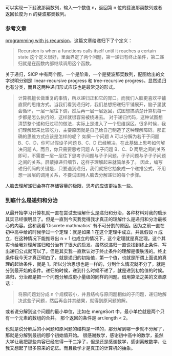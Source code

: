 可以实现一下斐波那契数列，输入一个数值 n，返回第 n 位的斐波那契数列或者返回长度为 n 的斐波那契数列。
### 参考文章
[programming with js recursion](https://hackernoon.com/programming-with-js-recursion-31371e2bf808)，这篇文章给递归下了个定义：
> Recursion is when a functions calls itself until it reaches a certain state
这个定义很好，里面界定了两个问题，第一递归有终止条件，第二递归就是在函数内部继续调用这个函数。

关于递归，SICP 中有两个图，一个是阶乘，一个是斐波那契数列，配图给出的文字说明分别是 linear-recursive progress 和 tree-recursive progress。显然递归也有分类，而且这两种递归形式应该也是最常见的形式。

> 计算机擅长做重复的事情，所以递归正和它的胃口。而我们人脑更喜欢平铺直叙的思维方式。当我们看到递归时，我们总想把递归平铺展开，脑子里就会循环，一层一层往下调，然后再一层一层返回，试图想搞清楚计算机每一步都是怎么执行的，这样就很容易被绕进去。
> 对于递归代码，这种试图想清楚整个递和归过程的做法，实际上是进入了一个思维误区。很多时候，我们理解起来比较吃力，主要原因就是自己给自己制造了这种理解障碍。那正确的思维方式应该是怎样的呢？
> 如果一个问题 A 可以分解为若干子问题 B、C、D，你可以假设子问题 B、C、D 已经解决，在此基础上思考如何解决问题 A。而且，你只需要思考问题 A 与子问题 B、C、D 两层之间的关系即可，不需要一层一层往下思考子问题与子子问题，子子问题与子子子问题之间的关系。屏蔽掉递归细节，这样子理解起来就简单多了。
> 因此，编写递归代码的关键是，只要遇到递归，我们就把它抽象成一个递推公式，不用想一层层的调用关系，不要试图用人脑去分解递归的每个步骤。

人脑去理解递归会存在存储容量的极限，思考的应该更抽象一些。

### 到底什么是递归和分治
从最开始学习计算机就一直在尝试去理解什么是递归和分治，各种材料对我的启示其实已经很明显了。但是一直到今天我觉得我才真正的理解什么是递归和分治最核心的内容。这和我看'Discrete mathmatics' 有不可分割的原因。因为之前一直在初中高中给的时候学过一个定理：就是如果 1 在这个定理中成立，并且假设 n 成立，在这种情况下能推导出 n + 1
也成立的情况下，这个定理就是真定理。这个其实也给我对理解递归和分治有了很大的启发。虽然说递归一直说找到终止条件，写出递归公式就可以了。但是其实我一直默认对于终止条件的理解是很肤浅的。终止条件我今天才真正明白了，就是递归的初始值，第一个值，也就是所谓上面说的真理的起始条件，就是
1。所以分治思想也是一样的，分到什么情况就不分了，就是分到最开始的条件。递归的时候，递到什么时候不递了，就是递到初始值的时候。递归，分治都是把一个问题分解成更小量级的同样的问题。借用算法之美的文章原话：
> 将原问题划分成 n 个规模较小，并且结构与原问题相似的子问题，递归地解决这些子问题，然后再合并其结果，就得到原问题的解。

或者说分解到这个问题的最小单位，比如在 mergeSort 中，最小单位就是两个只有一个元素的数组的合并。
那个返回的条件是 arr.length < 2。


也就是说分解后的小问题和原问题的结构是一样的，那分解到哪一步就不分解了，那就是分解到最初的那个初始值开始。
很感谢数学，感谢初中高中的数学，虽然大学让我把那些内容已经忘得一干二净了，但是还是感谢数学，感谢离散数学，让我又想起了很多原来的记忆。而且数学才是真正的计算机的抽象。
